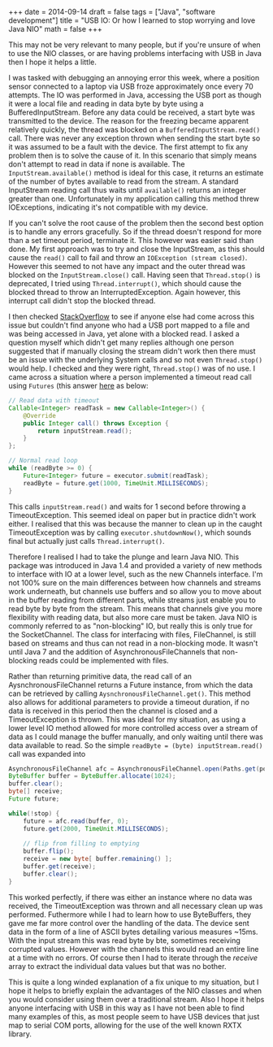 +++
date = 2014-09-14
draft = false
tags = ["Java", "software development"]
title = "USB IO: Or how I learned to stop worrying and love Java NIO"
math = false
+++

This may not be very relevant to many people, but if you're unsure of when to use the NIO classes, or are having problems interfacing with USB in Java then I hope it helps a little.

I was tasked with debugging an annoying error this week, where a position sensor connected to a laptop via USB froze approximately once every 70 attempts. The IO was performed in Java, accessing the USB port as though it were a local file and reading in data byte by byte using a BufferedInputStream. Before any data could be received, a start byte was transmitted to the device. The reason for the freezing became apparent relatively quickly, the thread was blocked on a `BufferedInputStream.read()` call. There was never any exception thrown when sending the start byte so it was assumed to be a fault with the device. The first attempt to fix any problem then is to solve the cause of it. In this scenario that simply means don't attempt to read in data if none is available. The `InputStream.available()` method is ideal for this case, it returns an estimate of the number of bytes available to read from the stream. A standard InputStream reading call thus waits until `available()` returns an integer greater than one. Unfortunately in my application calling this method threw IOExceptions, indicating it's not compatible with my device.

If you can't solve the root cause of the problem then the second best option is to handle any errors gracefully. So if the thread doesn't respond for more than a set timeout period, terminate it. This however was easier said than done. My first approach was to try and close the InputStream, as this should cause the `read()` call to fail and throw an `IOException (stream closed)`. However this seemed to not have any impact and the outer thread was blocked on the `InputStream.close()` call. Having seen that `Thread.stop()` is deprecated, I tried using `Thread.interrupt()`, which should cause the blocked thread to throw an InterruptedException. Again however, this interrupt call didn't stop the blocked thread.

I then checked <a href="stackoverflow.com">StackOverflow</a> to see if anyone else had come across this issue but couldn't find anyone who had a USB port mapped to a file and was being accessed in Java, yet alone with a blocked read. I asked a question myself which didn't get many replies although one person suggested that if manually closing the stream didn't work then there must be an issue with the underlying System calls and so not even `Thread.stop()` would help. I checked and they were right, `Thread.stop()` was of no use. I came across a situation where a person implemented a timeout read call using `Futures` (this answer <a href="http://stackoverflow.com/a/9832633/1020006">here</a> as below:

```java
// Read data with timeout
Callable<Integer> readTask = new Callable<Integer>() {
    @Override
    public Integer call() throws Exception {
        return inputStream.read();
    }
};

// Normal read loop
while (readByte >= 0) {
    Future<Integer> future = executor.submit(readTask);
    readByte = future.get(1000, TimeUnit.MILLISECONDS);
}
```

This calls `inputStream.read()` and waits for 1 second before throwing a TimeoutException. This seemed ideal on paper but in practice didn't work either. I realised that this was because the manner to clean up in the caught TimeoutException was by calling `executor.shutdownNow()`, which sounds final but actually just calls `Thread.interrupt()`.

Therefore I realised I had to take the plunge and learn Java NIO. This package was introduced in Java 1.4 and provided a variety of new methods to interface with IO at a lower level, such as the new Channels interface. I'm not 100% sure on the main differences between how channels and streams work underneath, but channels use buffers and so allow you to move about in the buffer reading from different parts, while streams just enable you to read byte by byte from the stream. This means that channels give you more flexibility with reading data, but also more care must be taken.
Java NIO is commonly referred to as "non-blocking" IO, but really this is only true for the SocketChannel. The class for interfacing with files, FileChannel, is still based on streams and thus can not read in a non-blocking mode. It wasn't until Java 7 and the addition of AsynchronousFileChannels that non-blocking reads could be implemented with files. 

Rather than returning primitive data, the read call of an AysnchronousFileChannel returns a Future instance, from which the data can be retrieved by calling `AysnchronousFileChannel.get()`. This method also allows for additional parameters to provide a timeout duration, if no data is received in this period then the channel is closed and a TimeoutException is thrown. This was ideal for my situation, as using a lower level IO method allowed for more controlled access over a stream of data as I could manage the buffer manually, and only waiting until there was data available to read. So the simple `readByte = (byte) inputStream.read()` call was expanded into

```java
AsynchronousFileChannel afc = AsynchronousFileChannel.open(Paths.get(portName), StandardOpenOption.READ);
ByteBuffer buffer = ByteBuffer.allocate(1024);
buffer.clear();
byte[] receive;
Future future;

while(!stop) {
	future = afc.read(buffer, 0);
	future.get(2000, TimeUnit.MILLISECONDS);
	                
	// flip from filling to emptying
	buffer.flip();
 	receive = new byte[ buffer.remaining() ];
	buffer.get(receive);
	buffer.clear();
}
```

This worked perfectly, if there was either an instance where no data was received, the TimeoutException was thrown and all necessary clean up was performed. Futhermore while I had to learn how to use ByteBuffers, they gave me far more control over the handling of the data. The device sent data in the form of a line of ASCII bytes detailing various measures ~15ms. With the input stream this was read byte by bte, sometimes receiving corrupted values. However with the channels this would read an entire line at a time with no errors. Of course then I had to iterate through the <i>receive</i> array to extract the individual data values but that was no bother. 

This is quite a long winded explanation of a fix unique to my situation, but I hope it helps to briefly explain the advantages of the NIO classes and when you would consider using them over a traditional stream. Also I hope it helps anyone interfacing with USB in this way as I have not been able to find many examples of this, as most people seem to have USB devices that just map to serial COM ports, allowing for the use of the well known RXTX library.
